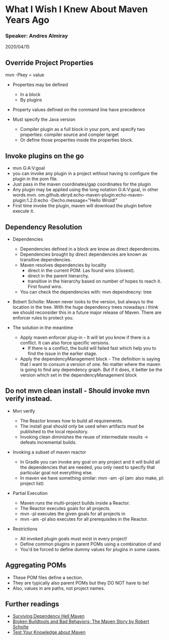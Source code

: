 # What I Wish I Knew About Maven Years Ago
### Speaker: Andres Almiray
2020/04/15

## Override Project Properties
mvn -Pkey = value
* Properties may be defined
	* In a <properties> block
	* By plugins
* Property values defined on the command line have precedence

* Must specify the Java version
	* Compiler plugin as a full block in your pom, and specify two properties: compiler source and compler target
	* Or define those properties inside the properties block.

## Invoke plugins on the go
* mvn G:A:V:goal
* you can invoke any plugin in a project without having to configure the plugin in the pom file.
* Just pass in the maven coordinates/gap coordinates for the plugin
* Any plugin may be applied using the long notation
G:A:V:goal, in other words
mvn. om.github.ekryd.echo-maven-plugin:echo-maven-plugin:1.2.0:echo -Decho.message="Hello Wrold!"
* First time invoke the plugin, maven will download the plugin before execute it.

## Dependency Resolution
* Dependencies
	* Dependencies defined in a <dependencies> block are know as direct dependencies.
	* Dependencies brought by direct dependencies are known as transitive dependencies.
	* Maven resolves dependencies by locality
		- direct in the current POM. Las found wins (closest).
		- direct in the parent hierarchy.
		- transitive in the hierarchy based on number of hopes to reach it. First found wins.
	* You can check the dependencies with: mvn dependnecny: tree

* Bobert Scholte: Maven never looks to the version, but always to the location in the tree. With the huge dependency trees nowadays i think we should reconsider this in a future major release of Maven. There are enforcer rules to protect you.
* The solution in the meantime
	* Apply maven enforcer plug-in - It will let you know if there is a conflict. It can also force specific versions.
		* If there is a conflict, the build will failed fast which help you to find the issue in the earlier stage.
	* Apply the dependencyManagement block - The definition is saying that I want to consum a version of one. No matter where the maven is going to find any dependency graph. But if it does, it better be the version which set in the dependencyManagement block

## Do not mvn clean install - Should invoke mvn verify instead.
* Mvn verify
	* The Reactor knows how to build all requirements.
	* The install goal should only be used when artifacts must be published to the local repository.
	* Invoking clean diminishes the reuse of intermediate results -> defeats incremental builds.
* Invoking a subset of maven reactor
	* In Gradle you can invoke any goal on any project and it will build all the dependencies that are needed, you only need to specify that particular goal not everything else.
	* In maven we have something similar: mvn -am -pl (am: also make, pl: project list)
	
* Partial Execution 
	* Maven runs the multi-project builds inside a Reactor.
	* The Reactor executes goals for all projects.
	* mvn -pl <paths> executes the given goals for all projects in <path>
	* mvn -am -pl <paths> also executes for all prerequisites in the Reactor.
	
* Restrictions
	* All invoked plugin goals must exist in every project!
	* Define common plugins in parent POMs using a combination of <pluginManagement> and <plugins>
	* You'd be forced to define dummy values for plugins in some cases.

## Aggregating POMs
* These POM files define a <modules> section.
* They are typically also parent POMs but they DO NOT have to be!
* Also, values in <module> are paths, not project names.


## Further readings
* [Surviving Dependency Hell Maven](https://saturnim.me/talk/surviving-dependency-hell-maven)
* [Broken Buildtools and Bad Behaviors; The Maven Story by Robert Scholte](https://www.youtube.com/watch?v=2HyGxtsDf60)
* [Test Your Knowledge about Maven](http://andresalmiray.com/maven-dependencies-pop-quiz-results/)
